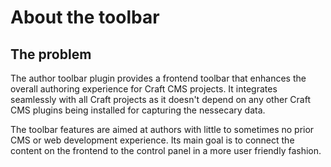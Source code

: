 # About the toolbar

## The problem

The author toolbar plugin provides a frontend toolbar that enhances the overall authoring experience for Craft CMS projects. It integrates seamlessly with all Craft projects as it doesn't depend on any other Craft CMS plugins being installed for capturing the nessecary data.

The toolbar features are aimed at authors with little to sometimes no prior CMS or web development experience. Its main goal is to connect the content on the frontend to the control panel in a more user friendly fashion.
